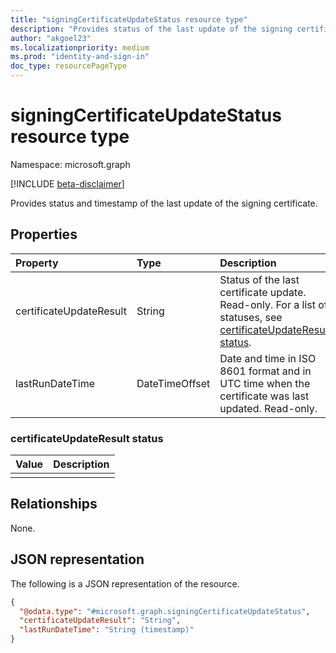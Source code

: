```yaml
---
title: "signingCertificateUpdateStatus resource type"
description: "Provides status of the last update of the signing certificate."
author: "akgoel23"
ms.localizationpriority: medium
ms.prod: "identity-and-sign-in"
doc_type: resourcePageType
---
```


# signingCertificateUpdateStatus resource type

Namespace: microsoft.graph

[!INCLUDE [beta-disclaimer](../../includes/beta-disclaimer.md)]

Provides status and timestamp of the last update of the signing certificate. 

## Properties
|Property|Type|Description|
|:---|:---|:---|
|certificateUpdateResult|String|Status of the last certificate update. Read-only. For a list of statuses, see [certificateUpdateResult status](#certificateupdateresult-status).|
|lastRunDateTime|DateTimeOffset|Date and time in ISO 8601 format and in UTC time when the certificate was last updated. Read-only. |

### certificateUpdateResult status
| Value | Description |
| :--- | :--- |
|  |  |


## Relationships
None.

## JSON representation
The following is a JSON representation of the resource.
<!-- {
  "blockType": "resource",
  "@odata.type": "microsoft.graph.signingCertificateUpdateStatus"
}
-->
``` json
{
  "@odata.type": "#microsoft.graph.signingCertificateUpdateStatus",
  "certificateUpdateResult": "String",
  "lastRunDateTime": "String (timestamp)"
}
```

